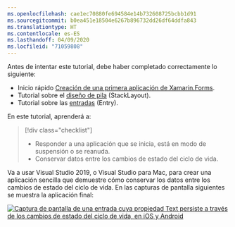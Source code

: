 ```yaml
---
ms.openlocfilehash: cae1ec70880fe694584e14b732608725bcbb1d91
ms.sourcegitcommit: b0ea451e18504e6267b896732dd26df64ddfa843
ms.translationtype: HT
ms.contentlocale: es-ES
ms.lasthandoff: 04/09/2020
ms.locfileid: "71059808"
---
```

Antes de intentar este tutorial, debe haber completado correctamente lo siguiente:

- Inicio rápido [Creación de una primera aplicación de Xamarin.Forms](~/get-started/first-app/index.md).
- Tutorial sobre el [diseño de pila](~/get-started/tutorials/stacklayout/index.yml) (StackLayout).
- Tutorial sobre las [entradas](~/get-started/tutorials/entry/index.yml) (Entry).

En este tutorial, aprenderá a:

> [!div class="checklist"]
>
> - Responder a una aplicación que se inicia, está en modo de suspensión o se reanuda.
> - Conservar datos entre los cambios de estado del ciclo de vida.

Va a usar Visual Studio 2019, o Visual Studio para Mac, para crear una aplicación sencilla que demuestre cómo conservar los datos entre los cambios de estado del ciclo de vida. En las capturas de pantalla siguientes se muestra la aplicación final:

[![Captura de pantalla de una entrada cuya propiedad Text persiste a través de los cambios de estado del ciclo de vida, en iOS y Android](../images/persist-data.png "Entrada cuya propiedad Text persiste a través de los cambios de estado del ciclo de vida")](../images/persist-data-large.png#lightbox "Entrada cuya propiedad Text persiste a través de los cambios de estado del ciclo de vida")
